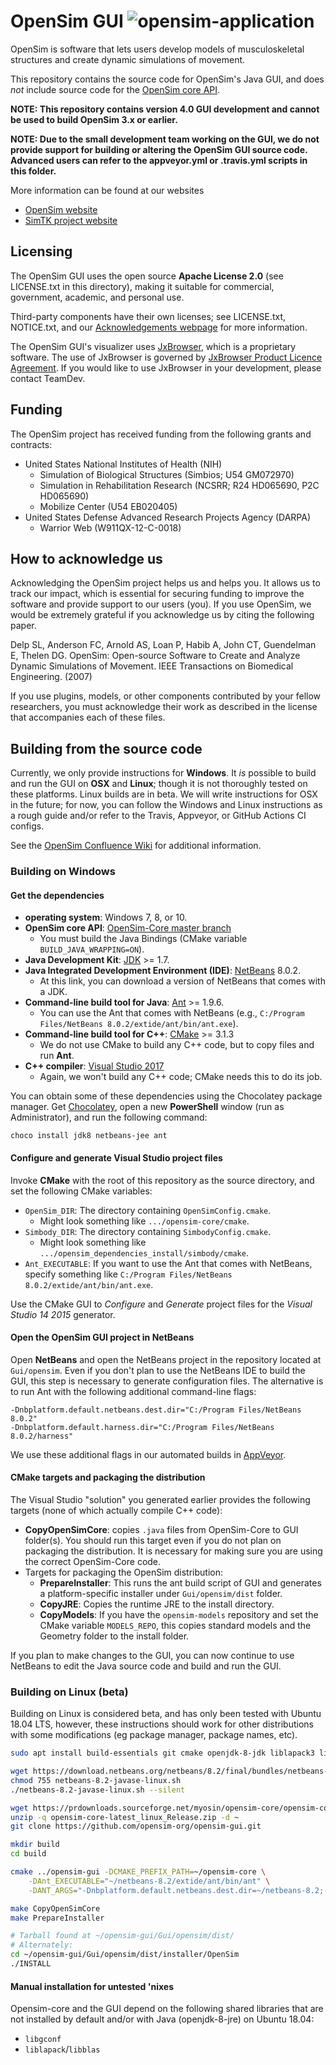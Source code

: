 OpenSim GUI ![opensim-application](https://github.com/opensim-org/opensim-gui/workflows/opensim-application/badge.svg)
===========

OpenSim is software that lets users develop models of musculoskeletal
structures and create dynamic simulations of movement. 

This repository contains the source code for OpenSim's Java GUI, and does *not*
include source code for the
[OpenSim core API](https://github.com/opensim-org/opensim-core).

**NOTE: This repository contains version 4.0 GUI development and
cannot be used to build OpenSim 3.x or earlier.**

**NOTE: Due to the small development team working on the GUI, we do not provide
support for building or altering the OpenSim GUI source code. Advanced users
can refer to the appveyor.yml or .travis.yml scripts in this folder.**

More information can be found at our websites
 - [OpenSim website](http://opensim.stanford.edu)
 - [SimTK project website](https://simtk.org/home/opensim)


Licensing
---------
The OpenSim GUI uses the open source **Apache License 2.0** (see LICENSE.txt in
this directory), making it suitable for commercial, government,
academic, and personal use.

Third-party components have their own licenses; see LICENSE.txt, NOTICE.txt, and our
[Acknowledgements webpage](https://simtk-confluence.stanford.edu/display/OpenSim40/Acknowledgements)
for more information.

The OpenSim GUI's visualizer uses
[JxBrowser](https://www.teamdev.com/jxbrowser), which is a proprietary
software. The use of JxBrowser is governed by [JxBrowser Product Licence
Agreement](http://www.teamdev.com/jxbrowser-licence-agreement). If you would
like to use JxBrowser in your development, please contact TeamDev.


Funding
-------
The OpenSim project has received funding from the following grants and
contracts:

 - United States National Institutes of Health (NIH)
    - Simulation of Biological Structures (Simbios; U54 GM072970)
    - Simulation in Rehabilitation Research (NCSRR; R24 HD065690, P2C HD065690)
    - Mobilize Center (U54 EB020405)
 - United States Defense Advanced Research Projects Agency (DARPA)
    - Warrior Web (W911QX-12-C-0018)


How to acknowledge us
---------------------
Acknowledging the OpenSim project helps us and helps you. It allows us to track
our impact, which is essential for securing funding to improve the software and
provide support to our users (you). If you use OpenSim, we would be extremely
grateful if you acknowledge us by citing the following paper.

Delp SL, Anderson FC, Arnold AS, Loan P, Habib A, John CT, Guendelman E, Thelen
DG. OpenSim: Open-source Software to Create and Analyze Dynamic Simulations of
Movement. IEEE Transactions on Biomedical Engineering. (2007)

If you use plugins, models, or other components contributed by your fellow
researchers, you must acknowledge their work as described in the license that
accompanies each of these files. 


Building from the source code
-----------------------------

Currently, we only provide instructions for **Windows**. It *is* possible to
build and run the GUI on **OSX** and **Linux**; though it is not thoroughly
tested on these platforms. Linux builds are in beta. We will write instructions
for OSX in the future; for now, you can follow the Windows and Linux instructions
as a rough guide and/or refer to the Travis, Appveyor, or GitHub Actions CI configs.

See the [OpenSim Confluence Wiki](https://simtk-confluence.stanford.edu/display/OpenSim40/Building+OpenSim+from+Source)
for additional information.

### Building on Windows

#### Get the dependencies

* **operating system**: Windows 7, 8, or 10.
* **OpenSim core API**: [OpenSim-Core master branch](
  https://github.com/opensim-org/opensim-core#on-windows-using-visual-studio)
  * You must build the Java Bindings (CMake variable `BUILD_JAVA_WRAPPING=ON`).
* **Java Development Kit**: [JDK](
  http://www.oracle.com/technetwork/java/javase/downloads/index.html) >= 1.7.
* **Java Integrated Development Environment (IDE)**: [NetBeans](
  http://www.oracle.com/technetwork/java/javase/downloads/index.html) 8.0.2.
  * At this link, you can download a version of NetBeans that comes with a JDK.
* **Command-line build tool for Java**:
  [Ant](http://ant.apache.org/bindownload.cgi) >= 1.9.6.
  * You can use the Ant that comes with NetBeans (e.g.,
    `C:/Program Files/NetBeans 8.0.2/extide/ant/bin/ant.exe`).
* **Command-line build tool for C++**:
    [CMake](https://cmake.org/download/) >= 3.1.3
  * We do not use CMake to build any C++ code, but to copy files and run
    **Ant**.
* **C++ compiler**: [Visual Studio 2017](https://www.visualstudio.com/)
  * Again, we won't build any C++ code; CMake needs this to do its job.

You can obtain some of these dependencies using the Chocolatey package manager.
Get [Chocolatey](https://chocolatey.org/), open a new **PowerShell** window
(run as Administrator), and run the following command:

    choco install jdk8 netbeans-jee ant

#### Configure and generate Visual Studio project files

Invoke **CMake** with the root of this repository as the source directory,
and set the following CMake variables:
  * `OpenSim_DIR`: The directory containing `OpenSimConfig.cmake`.
    * Might look something like `.../opensim-core/cmake`.
  * `Simbody_DIR`: The directory containing `SimbodyConfig.cmake`.
    * Might look something like `.../opensim_dependencies_install/simbody/cmake`.
  * `Ant_EXECUTABLE`: If you want to use the Ant that comes with NetBeans, specify
    something like `C:/Program Files/NetBeans 8.0.2/extide/ant/bin/ant.exe`.

Use the CMake GUI to *Configure* and *Generate* project files for the *Visual Studio 14 2015* generator.

#### Open the OpenSim GUI project in NetBeans

Open **NetBeans** and open the NetBeans project in the repository located at
`Gui/opensim`. Even if you don't plan to use the NetBeans IDE to build the GUI,
this step is necessary to generate configuration files. The alternative is
to run Ant with the following additional command-line flags:

```
-Dnbplatform.default.netbeans.dest.dir="C:/Program Files/NetBeans 8.0.2" 
-Dnbplatform.default.harness.dir="C:/Program Files/NetBeans 8.0.2/harness"
```

We use these additional flags in our automated builds in [AppVeyor][appveyorci].

#### CMake targets and packaging the distribution

The Visual Studio "solution" you generated earlier provides the
following targets (none of which actually compile C++ code):
 * **CopyOpenSimCore**: copies `.java` files from OpenSim-Core to GUI folder(s).
   You should run this target even if you do not plan on packaging the
   distribution. It is necessary for making sure you are using the correct
   OpenSim-Core code.
 * Targets for packaging the OpenSim distribution:
   * **PrepareInstaller**: This runs the ant build script of GUI and generates
     a platform-specific installer under `Gui/opensim/dist` folder.
   * **CopyJRE**: Copies the runtime JRE to the install directory.
   * **CopyModels**: If you have the `opensim-models` repository and set the
     CMake variable `MODELS_REPO`, this copies standard models and the
     Geometry folder to the install folder.

If you plan to make changes to the GUI, you can now continue to use NetBeans to
edit the Java source code and build and run the GUI.

### Building on Linux (beta)

Building on Linux is considered beta, and has only been tested with Ubuntu 18.04 LTS, however, these instructions should work for other distributions with some modifications (eg package manager, package names, etc).

```bash
sudo apt install build-essentials git cmake openjdk-8-jdk liblapack3 libgconf-2-4

wget https://download.netbeans.org/netbeans/8.2/final/bundles/netbeans-8.2-javase-linux.sh
chmod 755 netbeans-8.2-javase-linux.sh
./netbeans-8.2-javase-linux.sh --silent

wget https://prdownloads.sourceforge.net/myosin/opensim-core/opensim-core-latest_linux_Release.zip
unzip -q opensim-core-latest_linux_Release.zip -d ~
git clone https://github.com/opensim-org/opensim-gui.git

mkdir build
cd build

cmake ../opensim-gui -DCMAKE_PREFIX_PATH=~/opensim-core \
    -DAnt_EXECUTABLE="~/netbeans-8.2/extide/ant/bin/ant" \
    -DANT_ARGS="-Dnbplatform.default.netbeans.dest.dir=~/netbeans-8.2;-Dnbplatform.default.harness.dir=~/netbeans-8.2/harness"

make CopyOpenSimCore
make PrepareInstaller

# Tarball found at ~/opensim-gui/Gui/opensim/dist/
# Alternately:
cd ~/opensim-gui/Gui/opensim/dist/installer/OpenSim
./INSTALL
```

#### Manual installation for untested 'nixes

Opensim-core and the GUI depend on the following shared libraries that are not installed by default and/or with Java (openjdk-8-jre) on Ubuntu 18.04:

- `libgconf`
- `liblapack`/`libblas`


[buildstatus_image_travisci]: https://travis-ci.org/opensim-org/opensim-gui.svg?branch=master
[travisci]: https://travis-ci.org/opensim-org/opensim-gui/branches
[buildstatus_image_appveyor]: https://ci.appveyor.com/api/projects/status/7irl68e7da8ryc38/branch/master?svg=true
[appveyorci]: https://ci.appveyor.com/project/opensim-org/opensim-gui/branch/master
